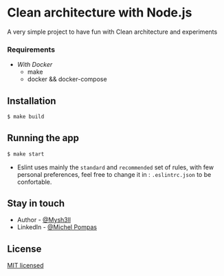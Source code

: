 # Clean architecture with Node.js

A very simple project to have fun with Clean architecture and experiments

### Requirements

- _With Docker_
    - make
    - docker && docker-compose

## Installation

```bash
$ make build
```

## Running the app

```bash
$ make start
```

- Eslint uses mainly the `standard` and `recommended` set of rules, with few personal preferences, feel free to change it in : `.eslintrc.json` to be confortable.

## Stay in touch

- Author - [@Mysh3ll](https://github.com/Mysh3ll/)
- LinkedIn - [@Michel Pompas](https://www.linkedin.com/in/michel-pompas)

## License

[MIT licensed](https://opensource.org/licenses/MIT)
